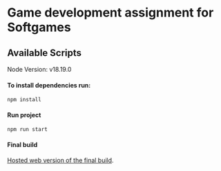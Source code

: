 # Game development assignment for Softgames

## Available Scripts

Node Version: v18.19.0

#### To install dependencies run:

`npm install`

#### Run project

`npm run start`

#### Final build

[Hosted web version of the final build](https://max-berman.github.io/game-dev-assignment-softgames/).
